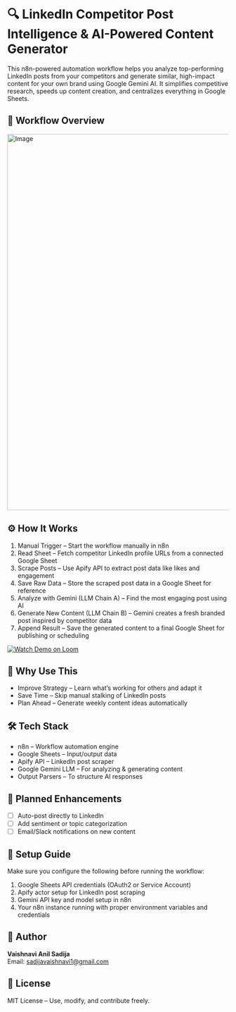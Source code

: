 # 🔍 LinkedIn Competitor Post Intelligence & AI-Powered Content Generator

This n8n-powered automation workflow helps you analyze top-performing LinkedIn posts from your competitors and generate similar, high-impact content for your own brand using Google Gemini AI. It simplifies competitive research, speeds up content creation, and centralizes everything in Google Sheets.

## 📸 Workflow Overview

<img width="2276" height="854" alt="Image" src="https://github.com/user-attachments/assets/95406cfa-5777-4274-86d3-fdf3ec1a4e7e" />

## ⚙️ How It Works

1. Manual Trigger – Start the workflow manually in n8n  
2. Read Sheet – Fetch competitor LinkedIn profile URLs from a connected Google Sheet  
3. Scrape Posts – Use Apify API to extract post data like likes and engagement  
4. Save Raw Data – Store the scraped post data in a Google Sheet for reference  
5. Analyze with Gemini (LLM Chain A) – Find the most engaging post using AI  
6. Generate New Content (LLM Chain B) – Gemini creates a fresh branded post inspired by competitor data  
7. Append Result – Save the generated content to a final Google Sheet for publishing or scheduling

[![Watch Demo on Loom](https://user-images.githubusercontent.com/102853659/246312121-7dbb8cb7-e2be-4baf-9399-12d3889e97b6.png)](https://www.loom.com/share/99e6ded6bfef46b299471967fa030882?sid=0fe74c85-233d-4ef4-86e8-3525d132474d)


## 🧠 Why Use This

- Improve Strategy – Learn what’s working for others and adapt it  
- Save Time – Skip manual stalking of LinkedIn posts  
- Plan Ahead – Generate weekly content ideas automatically  

## 🛠️ Tech Stack

- n8n – Workflow automation engine  
- Google Sheets – Input/output data  
- Apify API – LinkedIn post scraper  
- Google Gemini LLM – For analyzing & generating content  
- Output Parsers – To structure AI responses  

## 🚀 Planned Enhancements

- [ ] Auto-post directly to LinkedIn  
- [ ] Add sentiment or topic categorization  
- [ ] Email/Slack notifications on new content  

## 🔐 Setup Guide

Make sure you configure the following before running the workflow:

1. Google Sheets API credentials (OAuth2 or Service Account)  
2. Apify actor setup for LinkedIn post scraping  
3. Gemini API key and model setup in n8n  
4. Your n8n instance running with proper environment variables and credentials  

## 👤 Author

**Vaishnavi Anil Sadija**  
Email: sadijavaishnavi1@gmail.com  

## 📄 License

MIT License – Use, modify, and contribute freely.
